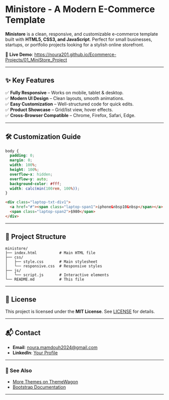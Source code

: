 # **Ministore - A Modern E-Commerce Template**

**Ministore** is a clean, responsive, and customizable e-commerce template built with **HTML5, CSS3, and JavaScript**. Perfect for small businesses, startups, or portfolio projects looking for a stylish online storefront.

🔗 **Live Demo**: https://noura201.github.io/Ecommerce-Projects/01_MiniStore_Project

---

## **✨ Key Features**

✅ **Fully Responsive** – Works on mobile, tablet & desktop.  
✅ **Modern UI Design** – Clean layouts, smooth animations.  
✅ **Easy Customization** – Well-structured code for quick edits.  
✅ **Product Showcase** – Grid/list view, hover effects.  
✅ **Cross-Browser Compatible** – Chrome, Firefox, Safari, Edge.

---

## **🛠 Customization Guide**

```css
body {
  padding: 0;
  margin: 0;
  width: 100%;
  height: 100%;
  overflow-x: hidden;
  overflow-y: auto;
  background-color: #fff;
  width: calc(min(100rem, 100%));
}
```

```html
<div class="laptop-txt-div1">
  <a href="#"><span class="laptop-span1">iphone&nbsp10&nbsp</span></a>
  <span class="laptop-span2">$980</span>
</div>
```

---

## **📁 Project Structure**

```plaintext
ministore/
├── index.html          # Main HTML file
├── css/
│   ├── style.css       # Main stylesheet
│   └── responsive.css  # Responsive styles
├── js/
│   └── script.js       # Interactive elements
└── README.md           # This file
```

---

## **📜 License**

This project is licensed under the **MIT License**. See [LICENSE](./LICENSE.txt) for details.

---

## **📬 Contact**

- **Email**: noura.mamdouh2024@gmail.com
- **LinkedIn**: [Your Profile](https://www.linkedin.com/in/noura-mamdouh/)

---

### **🔗 See Also**

- [More Themes on ThemeWagon](https://themewagon.com)
- [Bootstrap Documentation](https://getbootstrap.com/docs/)

---
